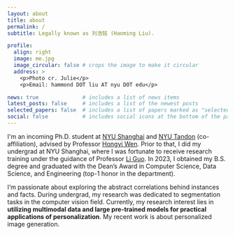 ```yaml
---
layout: about
title: about
permalink: /
subtitle: Legally known as 刘浩铭 (Haoming Liu).

profile:
  align: right
  image: me.jpg
  image_circular: false # crops the image to make it circular
  address: >
    <p>Photo cr. Julie</p>
    <p>Email: hammond DOT liu AT nyu DOT edu</p>

news: true              # includes a list of news items
latest_posts: false     # includes a list of the newest posts
selected_papers: false  # includes a list of papers marked as "selected={true}"
social: false           # includes social icons at the bottom of the page
---
```


I'm an incoming Ph.D. student at [NYU Shanghai](https://shanghai.nyu.edu/) and [NYU Tandon](https://engineering.nyu.edu/) (co-affiliation), advised by Professor [Hongyi Wen](https://whongyi.github.io/). Prior to that, I did my undergrad at NYU Shanghai, where I was fortunate to receive research training under the guidance of Professor [Li Guo](https://shanghai.nyu.edu/academics/faculty/directory/li-guo). In 2023, I obtained my B.S. degree and graduated with the Dean’s Award in Computer Science, Data Science, and Engineering (top-1 honor in the department).

I‘m passionate about exploring the abstract correlations behind instances and facts. During undergrad, my research was dedicated to segmentation tasks in the computer vision field. Currently, my research interest lies in **utilizing multimodal data and large pre-trained models for practical applications of personalization**. My recent work is about personalized image generation.

<!-- Write your biography here. Tell the world about yourself. Link to your favorite [subreddit](http://reddit.com). You can put a picture in, too. The code is already in, just name your picture `prof_pic.jpg` and put it in the `img/` folder.

Put your address / P.O. box / other info right below your picture. You can also disable any of these elements by editing `profile` property of the YAML header of your `_pages/about.md`. Edit `_bibliography/papers.bib` and Jekyll will render your [publications page](/al-folio/publications/) automatically.

Link to your social media connections, too. This theme is set up to use [Font Awesome icons](http://fortawesome.github.io/Font-Awesome/) and [Academicons](https://jpswalsh.github.io/academicons/), like the ones below. Add your Facebook, Twitter, LinkedIn, Google Scholar, or just disable all of them. -->
